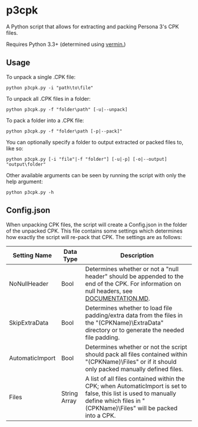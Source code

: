 # p3cpk
A Python script that allows for extracting and packing Persona 3's CPK files.

Requires Python 3.3+ (determined using [vermin.](https://github.com/netromdk/vermin))

## Usage
To unpack a single .CPK file:

`python p3cpk.py -i "path\to\file"`

To unpack all .CPK files in a folder:

`python p3cpk.py -f "folder\path" [-u|--unpack]`

To pack a folder into a .CPK file:

`python p3cpk.py -f "folder\path [-p|--pack]"`

You can optionally specify a folder to output extracted or packed files to, like so:

`python p3cpk.py [-i "file"|-f "folder"] [-u|-p] [-o|--output] "output\folder"`

Other available arguments can be seen by running the script with only the help argument:

`python p3cpk.py -h`

## Config.json
When unpacking CPK files, the script will create a Config.json in the folder of the unpacked CPK. This file contains some settings which determines how exactly the script will re-pack that CPK. The settings are as follows:

|Setting Name   |Data Type   |Description|
|---------------|------------|-----------|
|NoNullHeader   |Bool        |Determines whether or not a "null header" should be appended to the end of the CPK. For information on null headers, see [DOCUMENTATION.MD](https://github.com/0HMyC/p3cpk/blob/main/DOCUMENTATION.md).|
|SkipExtraData  |Bool        |Determines whether to load file padding/extra data from the files in the "(CPKName)\ExtraData" directory or to generate the needed file padding.|
|AutomaticImport|Bool        |Determines whether or not the script should pack all files contained within "(CPKName)\Files" or if it should only packed manually defined files.|
|Files          |String Array|A list of all files contained within the CPK; when AutomaticImport is set to false, this list is used to manually define which files in "(CPKName)\Files" will be packed into a CPK.| 
